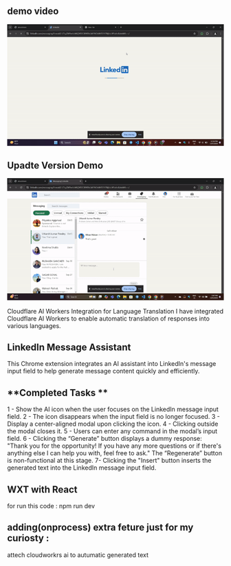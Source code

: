 ## demo video

![Demo](./Demo/demo.gif)

## Upadte Version Demo 
![UpdateDemo](./UpdateDemo/UpadteDemo.gif)

Cloudflare AI Workers Integration for Language Translation
I have integrated Cloudflare AI Workers to enable automatic translation of responses into various languages.


## LinkedIn Message Assistant
This Chrome extension integrates an AI assistant into LinkedIn's message input field to help generate message content quickly and efficiently.


## **Completed Tasks **

1 - Show the AI icon when the user focuses on the LinkedIn message input field.
2 - The icon disappears when the input field is no longer focused.
3 - Display a center-aligned modal upon clicking the icon.
4 - Clicking outside the modal closes it.
5 - Users can enter any command in the modal’s input field.
6 - Clicking the “Generate” button displays a dummy response:
"Thank you for the opportunity! If you have any more questions or if there's anything else I can help you with, feel free to ask."
The “Regenerate” button is non-functional at this stage.
7- Clicking the "Insert" button inserts the generated text into the LinkedIn message input field.

## WXT with React 

for run this code : npm run dev 


## adding(onprocess) extra feture just for my curiosty :
attech cloudworkrs ai to autumatic generated text 
